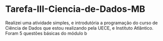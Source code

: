 # Tarefa-III-Ciencia-de-Dados-MB
Realizei uma atividade simples, e introdutória a programação do curso de Ciência de Dados que estou realizando pela UECE, e Instituto Atlântico. Foram 5 questões básicas do módulo b
